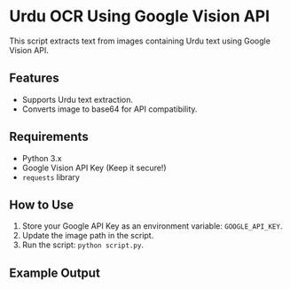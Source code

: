 
# Urdu OCR Using Google Vision API
This script extracts text from images containing Urdu text using Google Vision API.

## Features
- Supports Urdu text extraction.
- Converts image to base64 for API compatibility.

## Requirements
- Python 3.x
- Google Vision API Key (Keep it secure!)
- `requests` library

## How to Use
1. Store your Google API Key as an environment variable: `GOOGLE_API_KEY`.
2. Update the image path in the script.
3. Run the script: `python script.py`.

## Example Output
